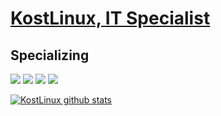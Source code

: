 # [KostLinux, IT Specialist](https://github.com/KostLinux)

## Specializing

![](https://img.shields.io/badge/OS-Linux-informational?style=flat&logo=linux&logoColor=white&color=2bbc8a)
![](https://img.shields.io/badge/Shell-Bash-informational?style=flat&logo=gnu-bash&logoColor=white&color=2bbc8a)
![](https://img.shields.io/badge/Automatization-Ansible-informational?style=flat&logo=ansible&logoColor=white&color=2bbc8a)
![](https://img.shields.io/badge/Automatization-Ansible-informational?style=flat&logo=ansible&logoColor=white&color=ff0000)

[![KostLinux github stats](https://github-readme-stats.vercel.app/api?username=KostLinux&theme=tokyonight&show_icons=true&line_height=40)](https://github.com/anuraghazra/github-readme-stats)
